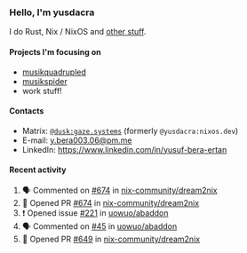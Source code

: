 ### Hello, I'm yusdacra

I do Rust, Nix / NixOS and [other stuff](https://gaze.systems/).

#### Projects I'm focusing on

- [musikquadrupled](https://github.com/yusdacra/musikquadrupled)
- [musikspider](https://github.com/yusdacra/musikspider)
- work stuff!

#### Contacts

- Matrix: [`@dusk:gaze.systems`](https://matrix.to/#/@dusk:gaze.systems) (formerly `@yusdacra:nixos.dev`)
- E-mail: y.bera003.06@pm.me
- LinkedIn: https://www.linkedin.com/in/yusuf-bera-ertan

#### Recent activity

<!--START_SECTION:activity-->
1. 🗣 Commented on [#674](https://github.com/nix-community/dream2nix/pull/674#issuecomment-1715649992) in [nix-community/dream2nix](https://github.com/nix-community/dream2nix)
2. 💪 Opened PR [#674](https://github.com/nix-community/dream2nix/pull/674) in [nix-community/dream2nix](https://github.com/nix-community/dream2nix)
3. ❗ Opened issue [#221](https://github.com/uowuo/abaddon/issues/221) in [uowuo/abaddon](https://github.com/uowuo/abaddon)
4. 🗣 Commented on [#45](https://github.com/uowuo/abaddon/issues/45#issuecomment-1712907313) in [uowuo/abaddon](https://github.com/uowuo/abaddon)
5. 💪 Opened PR [#649](https://github.com/nix-community/dream2nix/pull/649) in [nix-community/dream2nix](https://github.com/nix-community/dream2nix)
<!--END_SECTION:activity-->
